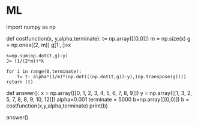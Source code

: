 # ML 
import numpy as np

def costfunction(x, y,alpha,terminate):
    t= np.array([[0,0]])
    m = np.size(x)
    g = np.ones((2, m))
    g[1:,:]=x

    k=np.sum(np.dot(t,g)-y)
    J= (1/(2*m))*k

    for i in range(0,terminate):
        t= t- alpha*(1/m)*(np.dot(((np.dot(t,g))-y),(np.transpose(g))))
    return (t)



def answer():
    x = np.array([[0, 1, 2, 3, 4, 5, 6, 7, 8, 9]])
    y = np.array([[1, 3, 2, 5, 7, 8, 8, 9, 10, 12]])
    alpha=0.001
    terminate = 5000
    b=np.array([[0,0]])
    b = costfunction(x,y,alpha,terminate)
    print(b)

answer()
